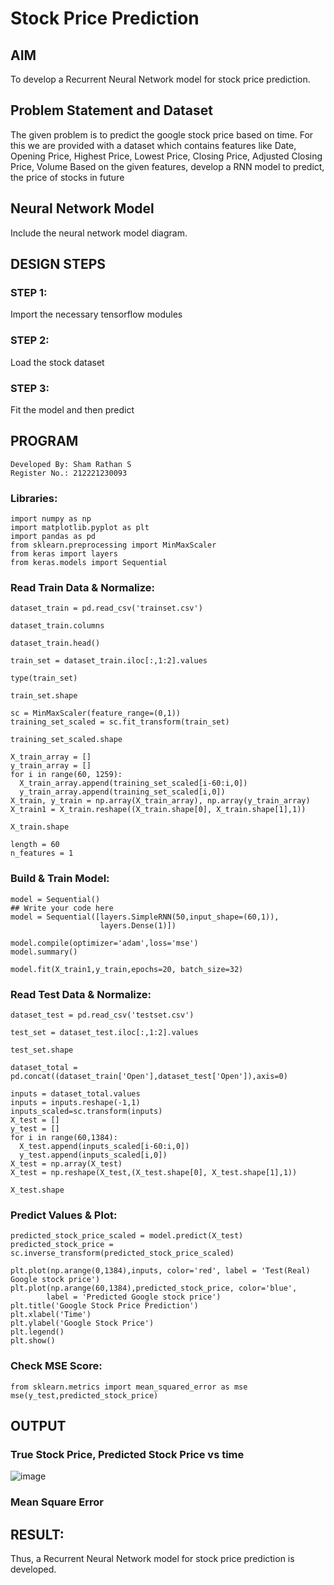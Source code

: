 # Stock Price Prediction

## AIM

To develop a Recurrent Neural Network model for stock price prediction.

## Problem Statement and Dataset
The given problem is to predict the google stock price based on time.
For this we are provided with a dataset which contains features like
Date, Opening Price, Highest Price, Lowest Price, Closing Price, Adjusted Closing Price, Volume
Based on the given features, develop a RNN model to predict, the price of stocks in future

## Neural Network Model

Include the neural network model diagram.

## DESIGN STEPS

### STEP 1:
Import the necessary tensorflow modules
### STEP 2:
Load the stock dataset
### STEP 3:
Fit the model and then predict

## PROGRAM
```
Developed By: Sham Rathan S
Register No.: 212221230093
```
### Libraries:
```
import numpy as np
import matplotlib.pyplot as plt
import pandas as pd
from sklearn.preprocessing import MinMaxScaler
from keras import layers
from keras.models import Sequential
```
### Read Train Data & Normalize:
```
dataset_train = pd.read_csv('trainset.csv')

dataset_train.columns

dataset_train.head()

train_set = dataset_train.iloc[:,1:2].values

type(train_set)

train_set.shape

sc = MinMaxScaler(feature_range=(0,1))
training_set_scaled = sc.fit_transform(train_set)

training_set_scaled.shape

X_train_array = []
y_train_array = []
for i in range(60, 1259):
  X_train_array.append(training_set_scaled[i-60:i,0])
  y_train_array.append(training_set_scaled[i,0])
X_train, y_train = np.array(X_train_array), np.array(y_train_array)
X_train1 = X_train.reshape((X_train.shape[0], X_train.shape[1],1))

X_train.shape

length = 60
n_features = 1
```
### Build & Train Model:
```
model = Sequential()
## Write your code here
model = Sequential([layers.SimpleRNN(50,input_shape=(60,1)),
                    layers.Dense(1)])

model.compile(optimizer='adam',loss='mse')
model.summary()

model.fit(X_train1,y_train,epochs=20, batch_size=32)
```
### Read Test Data & Normalize:
```
dataset_test = pd.read_csv('testset.csv')

test_set = dataset_test.iloc[:,1:2].values

test_set.shape

dataset_total = pd.concat((dataset_train['Open'],dataset_test['Open']),axis=0)

inputs = dataset_total.values
inputs = inputs.reshape(-1,1)
inputs_scaled=sc.transform(inputs)
X_test = []
y_test = []
for i in range(60,1384):
  X_test.append(inputs_scaled[i-60:i,0])
  y_test.append(inputs_scaled[i,0])
X_test = np.array(X_test)
X_test = np.reshape(X_test,(X_test.shape[0], X_test.shape[1],1))

X_test.shape
``` 
### Predict Values & Plot:
```
predicted_stock_price_scaled = model.predict(X_test)
predicted_stock_price = sc.inverse_transform(predicted_stock_price_scaled)

plt.plot(np.arange(0,1384),inputs, color='red', label = 'Test(Real) Google stock price')
plt.plot(np.arange(60,1384),predicted_stock_price, color='blue', 
		label = 'Predicted Google stock price')
plt.title('Google Stock Price Prediction')
plt.xlabel('Time')
plt.ylabel('Google Stock Price')
plt.legend()
plt.show()
```
### Check MSE Score:
```
from sklearn.metrics import mean_squared_error as mse
mse(y_test,predicted_stock_price)
```
## OUTPUT

### True Stock Price, Predicted Stock Price vs time
![image](https://github.com/ShamRathan/rnn-stock-price-prediction/assets/93587823/bedce790-b1df-48b8-b4dc-dda6f51e135f)


### Mean Square Error


## RESULT:
Thus, a Recurrent Neural Network model for stock price prediction is developed.
